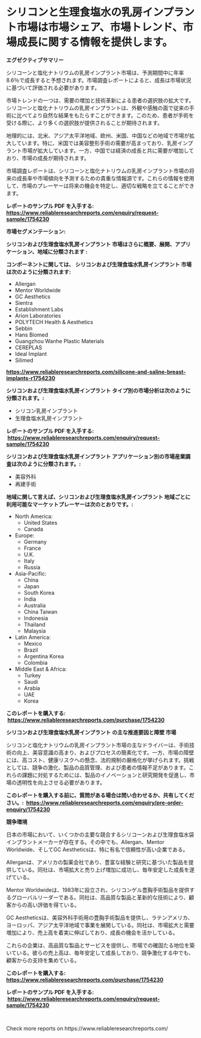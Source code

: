 <p><h1>シリコンと生理食塩水の乳房インプラント市場は市場シェア、市場トレンド、市場成長に関する情報を提供します。</h1></p><p><strong>エグゼクティブサマリー</strong></p>
<p><p>シリコーンと塩化ナトリウムの乳房インプラント市場は、予測期間中に年率8.6％で成長すると予想されます。市場調査レポートによると、成長は市場状況に基づいて評価される必要があります。</p><p>市場トレンドの一つは、需要の増加と技術革新による患者の選択肢の拡大です。シリコーンと塩化ナトリウムの乳房インプラントは、外観や感触の面で従来の手術に比べてより自然な結果をもたらすことができます。このため、患者が手術を受ける際に、より多くの選択肢が提供されることが期待されます。</p><p>地理的には、北米、アジア太平洋地域、欧州、米国、中国などの地域で市場が拡大しています。特に、米国では美容整形手術の需要が高まっており、乳房インプラント市場が拡大しています。一方、中国では経済の成長と共に需要が増加しており、市場の成長が期待されます。</p><p>市場調査レポートは、シリコーンと塩化ナトリウムの乳房インプラント市場の将来の成長率や市場傾向を予測するための貴重な情報源です。これらの情報を使用して、市場のプレーヤーは将来の機会を特定し、適切な戦略を立てることができます。</p></p>
<p><strong>レポートのサンプル PDF を入手する: <a href="https://www.reliableresearchreports.com/enquiry/request-sample/1754230">https://www.reliableresearchreports.com/enquiry/request-sample/1754230</a></strong></p>
<p><strong>市場セグメンテーション:</strong></p>
<p><strong> シリコンおよび生理食塩水乳房インプラント 市場はさらに概要、展開、アプリケーション、地域に分類されます :</strong></p>
<p><strong>コンポーネントに関しては、 シリコンおよび生理食塩水乳房インプラント 市場は次のように分類されます: &nbsp;</strong></p>
<p><ul><li>Allergan</li><li>Mentor Worldwide</li><li>GC Aesthetics</li><li>Sientra</li><li>Establishment Labs</li><li>Arion Laboratories</li><li>POLYTECH Health & Aesthetics</li><li>Sebbin</li><li>Hans Biomed</li><li>Guangzhou Wanhe Plastic Materials</li><li>CEREPLAS</li><li>Ideal Implant</li><li>Silimed</li></ul></p>
<p><strong><a href="https://www.reliableresearchreports.com/silicone-and-saline-breast-implants-r1754230">https://www.reliableresearchreports.com/silicone-and-saline-breast-implants-r1754230</a></strong></p>
<p><strong> シリコンおよび生理食塩水乳房インプラント タイプ別の市場分析は次のように分類されます。:</strong></p>
<p><ul><li>シリコン乳房インプラント</li><li>生理食塩水乳房インプラント</li></ul></p>
<p><strong>レポートのサンプル PDF を入手する: &nbsp;<a href="https://www.reliableresearchreports.com/enquiry/request-sample/1754230">https://www.reliableresearchreports.com/enquiry/request-sample/1754230</a></strong></p>
<p><strong> シリコンおよび生理食塩水乳房インプラント アプリケーション別の市場産業調査は次のように分類されます。:</strong></p>
<p><ul><li>美容外科</li><li>再建手術</li></ul></p>
<p><strong>地域に関して言えば、シリコンおよび生理食塩水乳房インプラント 地域ごとに利用可能なマーケットプレーヤーは次のとおりです。:</strong></p>
<p><ul>
    <li>
        North America:
        <ul>
            <li>United States</li>
            <li>Canada</li>
        </ul>
    </li>
    <li>
        Europe:
        <ul>
            <li>Germany</li>
            <li>France</li>
            <li>U.K.</li>
            <li>Italy</li>
            <li>Russia</li>
        </ul>
    </li>
    <li>
        Asia-Pacific:
        <ul>
            <li>China</li>
            <li>Japan</li>
            <li>South Korea</li>
            <li>India</li>
            <li>Australia</li>
            <li>China Taiwan</li>
            <li>Indonesia</li>
            <li>Thailand</li>
            <li>Malaysia</li>
        </ul>
    </li>
    <li>
        Latin America:
        <ul>
            <li>Mexico</li>
            <li>Brazil</li>
            <li>Argentina Korea</li>
            <li>Colombia</li>
        </ul>
    </li>
    <li>
        Middle East & Africa:
        <ul>
            <li>Turkey</li>
            <li>Saudi</li>
            <li>Arabia</li>
            <li>UAE</li>
            <li>Korea</li>
        </ul>
    </li>
    </ul></p>
<p><strong>このレポートを購入する: &nbsp;<a href="https://www.reliableresearchreports.com/purchase/1754230">https://www.reliableresearchreports.com/purchase/1754230</a></strong></p>
<p><strong>シリコンおよび生理食塩水乳房インプラント の主な推進要因と障壁 市場</strong></p>
<p><p>シリコンと塩化ナトリウムの乳房インプラント市場の主なドライバーは、手術技術の向上、美容意識の高まり、およびプロセスの簡素化です。一方、市場の障壁には、高コスト、健康リスクへの懸念、法的規制の厳格化が挙げられます。挑戦としては、競争の激化、製品の品質管理、および患者の情報不足があります。これらの課題に対処するためには、製品のイノベーションと研究開発を促進し、市場の透明性を向上させる必要があります。</p></p>
<p><strong>このレポートを購入する前に、質問がある場合は問い合わせるか、共有してください。:&nbsp; <a href="https://www.reliableresearchreports.com/enquiry/pre-order-enquiry/1754230">https://www.reliableresearchreports.com/enquiry/pre-order-enquiry/1754230</a></strong></p>
<p><strong>競争環境</strong></p>
<p><p>日本の市場において、いくつかの主要な競合するシリコーンおよび生理食塩水袋インプラントメーカーが存在する。その中でも、Allergan、Mentor Worldwide、そしてGC Aestheticsは、特に有名で信頼性が高い企業である。</p><p>Allerganは、アメリカの製薬会社であり、豊富な経験と研究に基づいた製品を提供している。同社は、市場拡大と売り上げ増加に成功し、毎年安定した成長を遂げている。</p><p>Mentor Worldwideは、1983年に設立され、シリコンゲル豊胸手術製品を提供するグローバルリーダーである。同社は、高品質な製品と革新的な技術により、顧客からの高い評価を得ている。</p><p>GC Aestheticsは、美容外科手術用の豊胸手術製品を提供し、ラテンアメリカ、ヨーロッパ、アジア太平洋地域で事業を展開している。同社は、市場拡大と需要増加により、売上高を着実に伸ばしており、成長の機会を活かしている。</p><p>これらの企業は、高品質な製品とサービスを提供し、市場での確固たる地位を築いている。彼らの売上高は、毎年安定して成長しており、競争激化する中でも、顧客からの支持を集めている。</p></p>
<p><strong>このレポートを購入する: &nbsp; <a href="https://www.reliableresearchreports.com/purchase/1754230">https://www.reliableresearchreports.com/purchase/1754230</a></strong></p>
<p><strong>レポートのサンプル PDF を入手する: &nbsp;<a href="https://www.reliableresearchreports.com/enquiry/request-sample/1754230">https://www.reliableresearchreports.com/enquiry/request-sample/1754230</a></strong><strong></strong></p>
<p>&nbsp;</p>
<p>Check more reports on https://www.reliableresearchreports.com/</p>